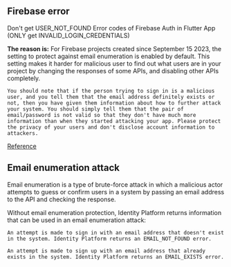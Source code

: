 ## Firebase error

Don't get USER_NOT_FOUND Error codes of Firebase Auth in Flutter App (ONLY get INVALID_LOGIN_CREDENTIALS)

**The reason is:**
For Firebase projects created since September 15 2023, the setting to protect against email enumeration is enabled by default. This setting makes it harder for malicious user to find out what users are in your project by changing the responses of some APIs, and disabling other APIs completely.

    You should note that if the person trying to sign in is a malicious user, and you tell them that the email address definitely exists or not, then you have given them information about how to further attack your system. You should simply tell them that the pair of email/password is not valid so that they don't have much more information than when they started attacking your app. Please protect the privacy of your users and don't disclose account information to attackers.

[Reference](https://stackoverflow.com/questions/77249904/i-dont-get-error-codes-of-firebase-auth-in-my-flutter-app-i-only-get-invalid-l)

## Email enumeration attack

Email enumeration is a type of brute-force attack in which a malicious actor attempts to guess or confirm users in a system by passing an email address to the API and checking the response.

Without email enumeration protection, Identity Platform returns information that can be used in an email enumeration attack:

    An attempt is made to sign in with an email address that doesn't exist in the system. Identity Platform returns an EMAIL_NOT_FOUND error.

    An attempt is made to sign up with an email address that already exists in the system. Identity Platform returns an EMAIL_EXISTS error.
